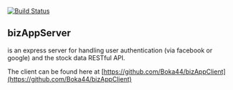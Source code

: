 [![Build Status](https://travis-ci.org/Boka44/bizAppServer.svg?branch=master)](https://travis-ci.org/Boka44/bizAppServer)

## bizAppServer 
is an express server for handling user authentication (via facebook or google) and the stock data RESTful API.

The client can be found here at [https://github.com/Boka44/bizAppClient](https://github.com/Boka44/bizAppClient)